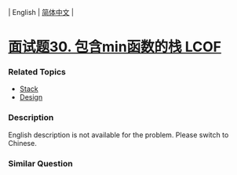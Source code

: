 | English | [简体中文](README.md) |

# [面试题30. 包含min函数的栈 LCOF](https://leetcode-cn.com/problems/bao-han-minhan-shu-de-zhan-lcof)
 ### Related Topics
 - [Stack](https://leetcode-cn.com/tag/stack)
 - [Design](https://leetcode-cn.com/tag/design)

 ### Description
English description is not available for the problem. Please switch to Chinese.

### Similar Question

